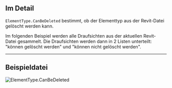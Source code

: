 ## Im Detail
`ElementType.CanBeDeleted` bestimmt, ob der Elementtyp aus der Revit-Datei gelöscht werden kann.

Im folgenden Beispiel werden alle Draufsichten aus der aktuellen Revit-Datei gesammelt. Die Draufsichten werden dann in 2 Listen unterteilt: "können gelöscht werden" und "können nicht gelöscht werden".
___
## Beispieldatei

![ElementType.CanBeDeleted](./Revit.Elements.ElementType.CanBeDeleted_img.jpg)
